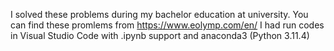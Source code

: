 I solved these problems during my bachelor education at university. 
You can find these promlems from https://www.eolymp.com/en/
I had run codes in Visual Studio Code with .ipynb support and anaconda3 (Python 3.11.4)
